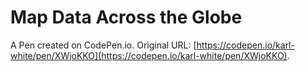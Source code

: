 # Map Data Across the Globe

A Pen created on CodePen.io. Original URL: [https://codepen.io/karl-white/pen/XWjoKKO](https://codepen.io/karl-white/pen/XWjoKKO).


